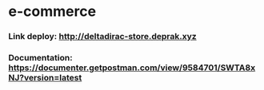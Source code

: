 # e-commerce

### Link deploy: http://deltadirac-store.deprak.xyz

### Documentation: https://documenter.getpostman.com/view/9584701/SWTA8xNJ?version=latest